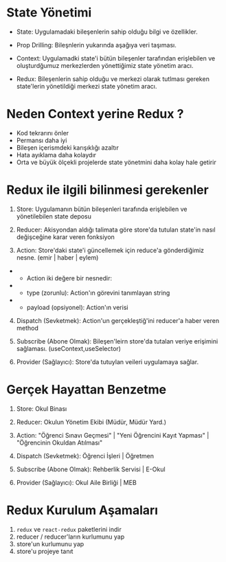 # State Yönetimi

- State: Uygulamadaki bileşenlerin sahip olduğu bilgi ve özellikler.

- Prop Drilling: Bileşnlerin yukarında aşağıya veri taşıması.

- Context: Uygulamadki state'i bütün bileşenler tarafından erişlebilen ve oluşturdğumuz merkezlerden yönettiğimiz state yönetim aracı.

- Redux: Bileşenlerin sahip olduğu ve merkezi olarak tutlması gereken state'lerin yönetildiği merkezi state yönetim aracı.

# Neden Context yerine Redux ?

- Kod tekrarını önler
- Permansı daha iyi
- Bileşen içerismdeki karışıklığı azaltır
- Hata ayıklama daha kolaydır
- Orta ve büyük ölçekli projelerde state yönetmini daha kolay hale getirir

# Redux ile ilgili bilinmesi gerekenler

1. Store: Uygulamanın bütün bileşenleri tarafında erişlebilen ve yönetilebilen state deposu

2. Reducer: Akisyondan aldığı talimata göre store'da tutulan state'in nasıl değişceğine karar veren fonksiyon

3. Action: Store'daki state'i güncellemek için reduce'a gönderdiğimiz nesne. (emir | haber | eylem)

- - Action iki değere bir nesnedir:
- - type (zorunlu): Action'ın görevini tanımlayan string
- - payload (opsiyonel): Action'ın verisi

4. Dispatch (Sevketmek): Action'un gerçekleştiğ'ini reducer'a haber veren method

5. Subscribe (Abone Olmak): Bileşen'leirn store'da tutalan veriye erişimini sağlaması. (useContext,useSelector)

6. Provider (Sağlayıcı): Store'da tutuylan veileri uygulamaya sağlar.

# Gerçek Hayattan Benzetme

1. Store: Okul Binası

2. Reducer: Okulun Yönetim Ekibi (Müdür, Müdür Yard.)

3. Action: "Öğrenci Sınavı Geçmesi" | "Yeni Öğrencini Kayıt Yapması" | "Öğrencinin Okuldan Atılması"

4. Dispatch (Sevketmek): Öğrenci İşleri | Öğretmen

5. Subscribe (Abone Olmak): Rehberlik Servisi | E-Okul

6. Provider (Sağlayıcı): Okul Aile Birliği | MEB

# Redux Kurulum Aşamaları

1. `redux` ve `react-redux` paketlerini indir
2. reducer / reducer'ların kurlumunu yap
3. store'un kurlumunu yap
4. store'u projeye tanıt
